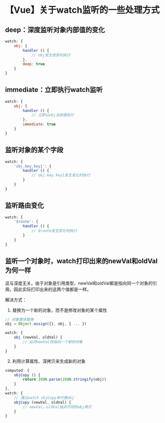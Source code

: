 # 【Vue】关于watch监听的一些处理方式


##  deep：深度监听对象内部值的变化

```javascript
watch: {
	obj: {
		handler () {
			// obj发生改变时执行
		},
		deep: true
	}
}
```

## immediate：立即执行watch监听

```javascript
watch: {
	obj: {
		handler () {
			// 立即以obj当前值执行
		},
		immediate: true
	}
}
```

## 监听对象的某个字段

```javascript
watch: {
	'obj.key.key1': {
		handler () {
			// obj.key.key1发生变化时执行
		}
	}
}
```

## 监听路由变化

```javascript
watch: {
	'$route': {
		handler () {
			// $route发生变化时执行
		}
	}
}
```

## 监听一个对象时，watch打印出来的newVal和oldVal为何一样

这与深度无关。由于对象是引用类型，newVal和oldVal都是指向同一个对象的引用，因此实际打印出来的这两个值都是一样。

解决方式：

1. 替换为一个新的对象，而不是修改对象的某个属性
```javascript
// 对象整体替换
obj = Object.assign({}, obj, { ... })

watch: {
	obj (newVal, oldVal) {
		// 此时newVal将指向一个新的对象
	}
}
```

2. 利用计算属性、深拷贝来生成新的对象
```javascript
computed: {
	objCopy () {
		return JSON.parse(JSON.stringify(obj))
	}
},
watch: {
	// 通过watch objCopy来代替obj
	objCopy (newVal, oldVal) {
		// newVal，oldVal指向不同的obj拷贝
	}
}
```